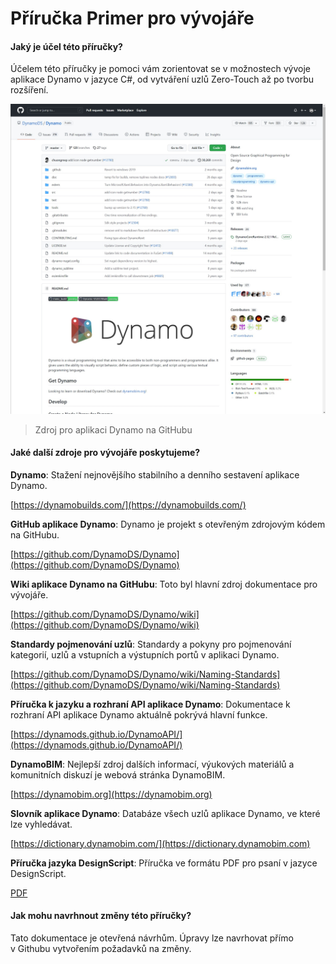 # Příručka Primer pro vývojáře 

#### Jaký je účel této příručky? <a href="#what-is-the-purpose-of-this-guide" id="what-is-the-purpose-of-this-guide"></a>

Účelem této příručky je pomoci vám zorientovat se v možnostech vývoje aplikace Dynamo v jazyce C#, od vytváření uzlů Zero-Touch až po tvorbu rozšíření.

![Zdroj pro aplikaci Dynamo na Githubu](images/dynamogithub.jpg)
> Zdroj pro aplikaci Dynamo na GitHubu

#### Jaké další zdroje pro vývojáře poskytujeme? <a href="#what-additional-online-resources-do-we-provide" id="what-additional-online-resources-do-we-provide"></a>

**Dynamo**: Stažení nejnovějšího stabilního a denního sestavení aplikace Dynamo.

[https://dynamobuilds.com/](https://dynamobuilds.com/)

**GitHub aplikace Dynamo**: Dynamo je projekt s otevřeným zdrojovým kódem na GitHubu.

[https://github.com/DynamoDS/Dynamo](https://github.com/DynamoDS/Dynamo)

**Wiki aplikace Dynamo na GitHubu**: Toto byl hlavní zdroj dokumentace pro vývojáře.

[https://github.com/DynamoDS/Dynamo/wiki](https://github.com/DynamoDS/Dynamo/wiki)

**Standardy pojmenování uzlů**: Standardy a pokyny pro pojmenování kategorií, uzlů a vstupních a výstupních portů v aplikaci Dynamo.

[https://github.com/DynamoDS/Dynamo/wiki/Naming-Standards](https://github.com/DynamoDS/Dynamo/wiki/Naming-Standards)

**Příručka k jazyku a rozhraní API aplikace Dynamo**: Dokumentace k rozhraní API aplikace Dynamo aktuálně pokrývá hlavní funkce.

[https://dynamods.github.io/DynamoAPI/](https://dynamods.github.io/DynamoAPI/)

**DynamoBIM**: Nejlepší zdroj dalších informací, výukových materiálů a komunitních diskuzí je webová stránka DynamoBIM.

[https://dynamobim.org](https://dynamobim.org)

**Slovník aplikace Dynamo**: Databáze všech uzlů aplikace Dynamo, ve které lze vyhledávat.

[https://dictionary.dynamobim.com/](https://dictionary.dynamobim.com)

**Příručka jazyka DesignScript**: Příručka ve formátu PDF pro psaní v jazyce DesignScript.

[PDF](https://dynamobim.org/wp-content/uploads/forum-assets/colin-mccroneautodesk-com/07/10/Dynamo\_language\_guide\_version\_1.pdf)

#### Jak mohu navrhnout změny této příručky? <a href="#how-can-i-suggest-changes-to-this-guide" id="how-can-i-suggest-changes-to-this-guide"></a>

Tato dokumentace je otevřená návrhům. Úpravy lze navrhovat přímo v Githubu vytvořením požadavků na změny.
